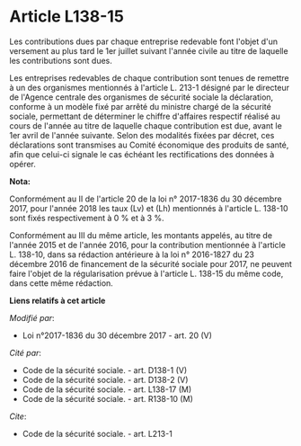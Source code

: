 # Article L138-15

Les contributions dues par chaque entreprise redevable font l'objet d'un versement au plus tard le 1er juillet suivant
l'année civile au titre de laquelle les contributions sont dues.

Les entreprises redevables de chaque contribution sont tenues de remettre à un des organismes mentionnés à l'article L. 213-1
désigné par le directeur de l'Agence centrale des organismes de sécurité sociale la déclaration, conforme à un modèle fixé
par arrêté du ministre chargé de la sécurité sociale, permettant de déterminer le chiffre d'affaires respectif réalisé au
cours de l'année au titre de laquelle chaque contribution est due, avant le 1er avril de l'année suivante. Selon des
modalités fixées par décret, ces déclarations sont transmises au Comité économique des produits de santé, afin que celui-ci
signale le cas échéant les rectifications des données à opérer.

**Nota:**

Conformément au II de l'article 20 de la loi n° 2017-1836 du 30 décembre 2017, pour l'année 2018 les taux (Lv) et (Lh)
mentionnés à l'article L. 138-10 sont fixés respectivement à 0 % et à 3 %.

Conformément au III du même article, les montants appelés, au titre de l'année 2015 et de l'année 2016, pour la contribution
mentionnée à l'article L. 138-10, dans sa rédaction antérieure à la loi n° 2016-1827 du 23 décembre 2016 de financement de la
sécurité sociale pour 2017, ne peuvent faire l'objet de la régularisation prévue à l'article L. 138-15 du même code, dans
cette même rédaction.

**Liens relatifs à cet article**

_Modifié par_:

  - Loi n°2017-1836 du 30 décembre 2017 - art. 20 (V)

_Cité par_:

  - Code de la sécurité sociale. - art. D138-1 (V)
  - Code de la sécurité sociale. - art. D138-2 (V)
  - Code de la sécurité sociale. - art. L138-17 (M)
  - Code de la sécurité sociale. - art. R138-10 (M)

_Cite_:

  - Code de la sécurité sociale. - art. L213-1
